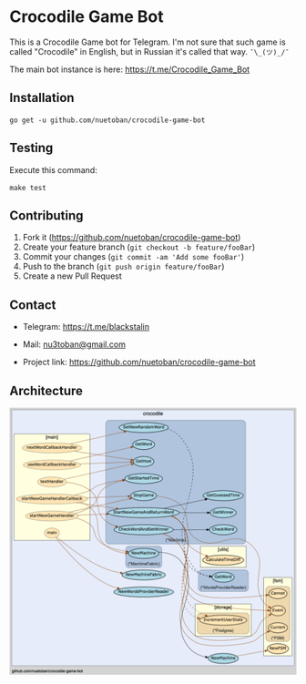 # Crocodile Game Bot
This is a Crocodile Game bot for Telegram.
I'm not sure that such game is called "Crocodile" in English,
but in Russian it's called that way. `¯\_(ツ)_/¯`

The main bot instance is here: https://t.me/Crocodile_Game_Bot

## Installation
```
go get -u github.com/nuetoban/crocodile-game-bot
```

## Testing
Execute this command:
```
make test
```

## Contributing

1. Fork it (<https://github.com/nuetoban/crocodile-game-bot>)
2. Create your feature branch (`git checkout -b feature/fooBar`)
3. Commit your changes (`git commit -am 'Add some fooBar'`)
4. Push to the branch (`git push origin feature/fooBar`)
5. Create a new Pull Request

## Contact
- Telegram: https://t.me/blackstalin
- Mail: nu3toban@gmail.com

- Project link: https://github.com/nuetoban/crocodile-game-bot

## Architecture
![Architecture](crocodile.png)
